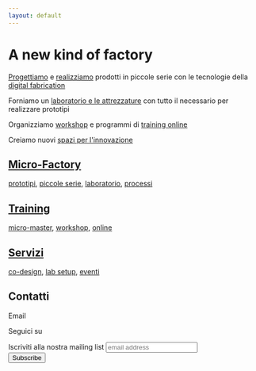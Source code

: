 ```yaml
---
layout: default
---
```


# A new kind of factory

[Progettiamo](./servizi#co-design) e [realizziamo](./micro-factory#serie) prodotti in piccole serie con le tecnologie della [digital fabrication](./micro-factory#digital-fabrication)

Forniamo un [laboratorio e le attrezzature](./micro-factory#lab) con tutto il necessario per realizzare prototipi

Organizziamo [workshop](./training#workshop) e programmi di [training online](./training#webminar-e-tutorial-online)

Creiamo nuovi [spazi per l'innovazione](./servizi#innovation-space)


## [Micro-Factory](./micro-factory)

[prototipi](./micro-factory#prototipi),
[piccole serie](./micro-factory#piccole-serie),
[laboratorio](./micro-factory#lab),
[processi](./micro-factory#processi)

## [Training](./training)

[micro-master](./training#micro-master), [workshop](./training#workshop), [online](./training#webminar-e-tutorial-online)

## [Servizi](./servizi)

[co-design](./servizi#co-design), [lab setup](./servizi#innovation-space),
 [eventi](./servizi#eventi-divulgativi)



## Contatti

Email [<i class="fa fa-envelope"></i> ](mailto:info@fabctory.com)

Seguici su [<i class="fa fa-twitter"></i>](http://twitter.com/fabctory)  [ <i class="fa fa-instagram"></i>](http://instagram.com/fabctory)  [<i class="fa fa-facebook"></i>](http://facebook.com/fabctory) [<i class="fa fa-behance"></i>](https://www.behance.net/Fabctory)


<!-- Begin MailChimp Signup Form -->
<div id="mc_embed_signup">
<form action="//twitter.us7.list-manage.com/subscribe/post?u=096caff94864d2f0d5dea8253&amp;id=341853ce4a" method="post" id="mc-embedded-subscribe-form" name="mc-embedded-subscribe-form" class="validate" target="_blank" novalidate>
    <div id="mc_embed_signup_scroll">
	<label for="mce-EMAIL">Iscriviti alla nostra mailing list</label>
	<input type="email" value="" name="EMAIL" class="email" id="mce-EMAIL" placeholder="email address" required>
    <!-- real people should not fill this in and expect good things - do not remove this or risk form bot signups-->
    <div style="position: absolute; left: -5000px;" aria-hidden="true"><input type="text" name="b_096caff94864d2f0d5dea8253_341853ce4a" tabindex="-1" value=""></div>
    <div class="clear"><input type="submit" value="Subscribe" name="subscribe" id="mc-embedded-subscribe" class="button"></div>
    </div>
</form>
</div>

<!--End mc_embed_signup-->
